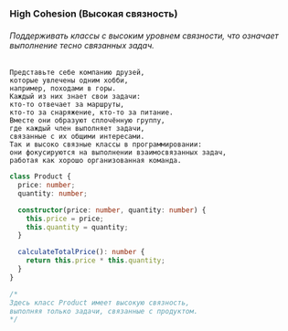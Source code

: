### High Cohesion (Высокая связность)

###### Поддерживать классы с высоким уровнем связности, что означает выполнение тесно связанных задач.

```
Представьте себе компанию друзей, 
которые увлечены одним хобби, 
например, походами в горы. 
Каждый из них знает свои задачи: 
кто-то отвечает за маршруты, 
кто-то за снаряжение, кто-то за питание. 
Вместе они образуют сплочённую группу, 
где каждый член выполняет задачи, 
связанные с их общими интересами. 
Так и высоко связные классы в программировании: 
они фокусируются на выполнении взаимосвязанных задач, 
работая как хорошо организованная команда.
```

```ts
class Product {
  price: number;
  quantity: number;

  constructor(price: number, quantity: number) {
    this.price = price;
    this.quantity = quantity;
  }

  calculateTotalPrice(): number {
    return this.price * this.quantity;
  }
}

/* 
Здесь класс Product имеет высокую связность, 
выполняя только задачи, связанные с продуктом. 
*/
```
